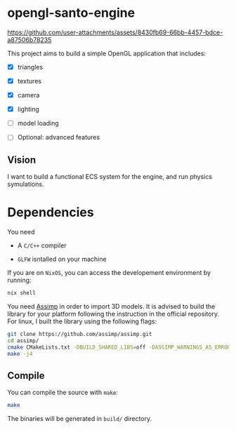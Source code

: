 # opengl-santo-engine


https://github.com/user-attachments/assets/8430fb69-66bb-4457-bdce-a87506b78235



This project aims to build a simple OpenGL application that
includes:

- [x] triangles

- [x] textures

- [x] camera

- [x] lighting

- [ ] model loading

- [ ] Optional: advanced features

## Vision

I want to build a functional ECS system for the engine, and run physics symulations.

# Dependencies

You need

- A `C/C++` compiler

- `GLFW` isntalled on your machine

If you are on `NixOS`, you can access the developement environment
by running:
```bash
nix shell
```

You need [Assimp](https://github.com/assimp/assimp) in order to import 3D models. It is
advised to build the library for your platform following the instruction in the official
repository. For linux, I built the library using the following flags:
```bash
git clone https://github.com/assimp/assimp.git
cd assimp/
cmake CMakeLists.txt -DBUILD_SHARED_LIBS=off -DASSIMP_WARNINGS_AS_ERRORS=off
make -j4
```

## Compile

You can compile the source with `make`:
```bash
make
```

The binaries will be generated in `build/` directory.
